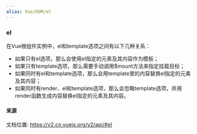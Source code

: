 ```yaml
---
alias: Vue/DOM/el
---
```

### el


在Vue根组件实例中，el和template选项之间有以下几种关系：
* 如果只有el选项，那么会使用el指定的元素及其内容作为模板；
* 如果只有template选项，那么需要手动调用$mount方法来指定挂载目标；
* 如果同时有el和template选项，那么会用template里的内容替换el指定的元素及其内容；
* 如果同时有render、el和template选项，那么会忽略template选项，并用render函数生成内容替换el指定的元素及其内容。



#### 来源
文档位置: https://v2.cn.vuejs.org/v2/api/#el